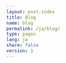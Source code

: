 ```yaml
---
layout: post-index
title: Blog
name: blog
permalink: /ja/blog/
type: pages
lang: ja
share: false
version: 1
---
```



